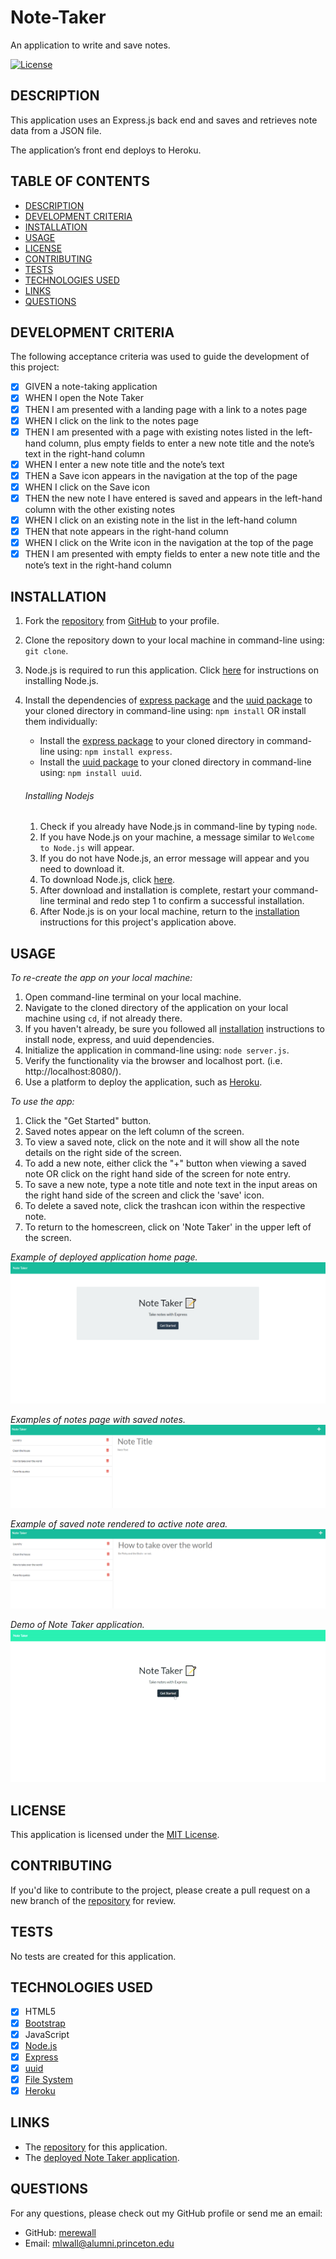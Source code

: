 # Note-Taker
An application to write and save notes.

[![License](https://img.shields.io/badge/License-MIT-yellow.svg)](https://opensource.org/licenses/MIT)
  
## DESCRIPTION

This application uses an Express.js back end and saves and retrieves note data from a JSON file.

The application’s front end deploys to Heroku.

## TABLE OF CONTENTS

- [DESCRIPTION](#description)
- [DEVELOPMENT CRITERIA](#development-criteria)
- [INSTALLATION](#installation)
- [USAGE](#usage)
- [LICENSE](#license)
- [CONTRIBUTING](#contributing)
- [TESTS](#tests)
- [TECHNOLOGIES USED](#technologies-used)
- [LINKS](#links)
- [QUESTIONS](#questions)


## DEVELOPMENT CRITERIA

The following acceptance criteria was used to guide the development of this project:
  
- [x] GIVEN a note-taking application
- [x] WHEN I open the Note Taker
- [x] THEN I am presented with a landing page with a link to a notes page
- [x] WHEN I click on the link to the notes page
- [x] THEN I am presented with a page with existing notes listed in the left-hand column, plus empty fields to enter a new note title and the note’s text in the right-hand column
- [x] WHEN I enter a new note title and the note’s text
- [x] THEN a Save icon appears in the navigation at the top of the page
- [x] WHEN I click on the Save icon
- [x] THEN the new note I have entered is saved and appears in the left-hand column with the other existing notes
- [x] WHEN I click on an existing note in the list in the left-hand column
- [x] THEN that note appears in the right-hand column
- [x] WHEN I click on the Write icon in the navigation at the top of the page
- [x] THEN I am presented with empty fields to enter a new note title and the note’s text in the right-hand column

## INSTALLATION

1. Fork the [repository](https://github.com/merewall/Team-Profile-Generator) from [GitHub](https://github.com/) to your profile.
2. Clone the repository down to your local machine in command-line using: `git clone`.
3. Node.js is required to run this application. Click [here](#installing-nodejs) for instructions on installing Node.js.
4. Install the dependencies of [express package](https://www.npmjs.com/package/express) and the [uuid package](https://www.npmjs.com/package/uuid) to your cloned directory in command-line using: `npm install` OR install them individually:
    * Install the [express package](https://www.npmjs.com/package/express) to your cloned directory in command-line using: `npm install express`.
    * Install the [uuid package](https://www.npmjs.com/package/uuid) to your cloned directory in command-line using: `npm install uuid`.

    

    ###### Installing Nodejs

    1. Check if you already have Node.js in command-line by typing `node`.
    2. If you have Node.js on  your machine, a message similar to `Welcome to Node.js` will appear.
    3. If you do not have Node.js, an error message will appear and you need to download it.
    4. To download Node.js, click [here](https://nodejs.org/en/download/).
    5. After download and installation is complete, restart your command-line terminal and redo step 1 to confirm a successful installation.
    6. After Node.js is on your local machine, return to the [installation](#installation) instructions for this project's application above.

## USAGE
*To re-create the app on your local machine:*
1. Open command-line terminal on your local machine.
2. Navigate to the cloned directory of the application on your local machine using `cd`, if not already there.
3. If you haven't already, be sure you followed all [installation](#installation) instructions to install node, express, and uuid dependencies.
4. Initialize the application in command-line using: `node server.js`.
5. Verify the functionality via the browser and localhost port. (i.e. http://localhost:8080/).
6. Use a platform to deploy the application, such as [Heroku](https://www.heroku.com).

*To use the app:*
1. Click the "Get Started" button.
2. Saved notes appear on the left column of the screen.
3. To view a saved note, click on the note and it will show all the note details on the right side of the screen.
4. To add a new note, either click the "+" button when viewing a saved note OR click on the right hand side of the screen for note entry.
5. To save a new note, type a note title and note text in the input areas on the right hand side of the screen and click the 'save' icon.
6. To delete a saved note, click the trashcan icon within the respective note.
7. To return to the homescreen, click on 'Note Taker' in the upper left of the screen.

_Example of deployed application home page._
![Application homepage](https://github.com/merewall/Note-Taker/blob/main/readme_assets/homepage.PNG)

_Examples of notes page with saved notes._
![Notes page with saved notes](https://github.com/merewall/Note-Taker/blob/main/readme_assets/saved-notes.PNG)

_Example of saved note rendered to active note area._  
![Saved note as active note](https://github.com/merewall/Note-Taker/blob/main/readme_assets/active-note.PNG)

_Demo of Note Taker application._  
![Note Taker Demo](https://github.com/merewall/Note-Taker/blob/main/readme_assets/note-taker-demo.gif)

## LICENSE

This application is licensed under the [MIT License](https://opensource.org/licenses/MIT).

## CONTRIBUTING

If you'd like to contribute to the project, please create a pull request on a new branch of the [repository](https://github.com/merewall/Note-Taker) for review.

## TESTS

No tests are created for this application.
## TECHNOLOGIES USED

- [X] HTML5
- [X] [Bootstrap](https://getbootstrap.com/docs/3.4/css/)
- [X] JavaScript
- [X] [Node.js](https://nodejs.org/en/)
- [X] [Express](https://www.npmjs.com/package/express)
- [X] [uuid](https://www.npmjs.com/package/uuid)
- [X] [File System](https://nodejs.org/api/fs.html)
- [X] [Heroku](https://www.heroku.com)
## LINKS

* The [repository](https://github.com/merewall/Note-Taker) for this application.
* The [deployed Note Taker application](https://note-taker-mwall.herokuapp.com/).

## QUESTIONS

For any questions, please check out my GitHub profile or send me an email:
* GitHub: [merewall](https://github.com/merewall)
* Email: mlwall@alumni.princeton.edu

